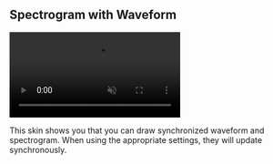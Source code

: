 ## Spectrogram with Waveform

<div><video src="docs/examples/resources/spectrogram-waveform.mp4" autoplay loop muted title="Spectrogram with Waveform"></video></div>

This skin shows you that you can draw synchronized waveform and spectrogram. When using the appropriate settings, they will update synchronously.
